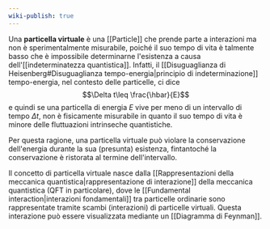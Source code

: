 ```yaml
---
wiki-publish: true
---
```

Una **particella virtuale** è una [[Particle]] che prende parte a interazioni ma non è sperimentalmente misurabile, poiché il suo tempo di vita è talmente basso che è impossibile determinarne l'esistenza a causa dell'[[indeterminatezza quantistica]]. Infatti, il [[Disuguaglianza di Heisenberg#Disuguaglianza tempo-energia|principio di indeterminazione]] tempo-energia, nel contesto delle particelle, ci dice
$$\Delta t\leq \frac{\hbar}{E}$$
e quindi se una particella di energia $E$ vive per meno di un intervallo di tempo $\Delta t$, non è fisicamente misurabile in quanto il suo tempo di vita è minore delle fluttuazioni intrinseche quantistiche.

Per questa ragione, una particella virtuale può violare la conservazione dell'energia durante la sua (presunta) esistenza, fintantoché la conservazione è ristorata al termine dell'intervallo.

Il concetto di particella virtuale nasce dalla [[Rappresentazioni della meccanica quantistica|rappresentazione di interazione]] della meccanica quantistica (QFT in particolare), dove le [[Fundamental interaction|interazioni fondamentali]] tra particelle ordinarie sono rappresentate tramite scambi (interazioni) di particelle virtuali. Questa interazione può essere visualizzata mediante un [[Diagramma di Feynman]].